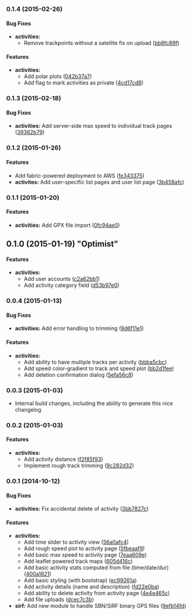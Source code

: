 <a name="0.1.4"></a>
### 0.1.4 (2015-02-26)


#### Bug Fixes

* **activities:**
  * Remove trackpoints without a satellite fix on upload ([bb8fc89f](http://github.com/adamatus/sailstats/commit/bb8fc89f615476f6d0085ae2e03ca5bd85fe864b))


#### Features

* **activities:**
  * Add polar plots ([042b37a7](http://github.com/adamatus/sailstats/commit/042b37a794fb722dcf7f33ba9e2e58f98c44f245))
  * Add flag to mark activities as private ([4cd17cd8](http://github.com/adamatus/sailstats/commit/4cd17cd887ef2f39d40a619adabd18ee28c2141b))


<a name="0.1.3"></a>
### 0.1.3 (2015-02-18)


#### Bug Fixes

* **activities:** Add server-side max speed to individual track pages ([39362b79](http://github.com/adamatus/sailstats/commit/39362b790957c9232b0e6a3843122d00ca974780))


<a name="0.1.2"></a>
### 0.1.2 (2015-01-26)


#### Features

* Add fabric-powered deployment to AWS ([fe343375](http://github.com/adamatus/sailstats/commit/fe343375c1c22a4a03ea7605165cb30e4c0387cd))
* **activites:** Add user-specific list pages and user list page ([3b458afc](http://github.com/adamatus/sailstats/commit/3b458afcc46bc46af007b3916e6e46fd8308c20e))


<a name="0.1.1"></a>
### 0.1.1 (2015-01-20)


#### Features

* **activities:** Add GPX file import ([0fc94ae0](http://github.com/adamatus/sailstats/commit/0fc94ae047013eb2908fd24bedd43a8dcc911c78))


<a name="0.1.0"></a>
## 0.1.0 (2015-01-19) "Optimist"


#### Features

* **activities:**
  * Add user accounts ([c2a62bb1](http://github.com/adamatus/sailstats/commit/c2a62bb1390acbf69fdc41f10fdea82126592c78))
  * Add activity category field ([d53b97e0](http://github.com/adamatus/sailstats/commit/d53b97e007f3b3d88efbbe49b758df4cc9cdd81e))


<a name="0.0.4"></a>
### 0.0.4 (2015-01-13)


#### Bug Fixes

* **activities:** Add error handling to trimming ([9d6f11e1](http://github.com/adamatus/sailstats/commit/9d6f11e14811ee09b83593fff9577acbe9fec0ef))


#### Features

* **activities:**
  * Add ability to have multiple tracks per activity ([bbba5cbc](http://github.com/adamatus/sailstats/commit/bbba5cbcee5cdc955e8047930960e96d354c6ad7))
  * Add speed color-gradient to track and speed plot ([bb2d1fee](http://github.com/adamatus/sailstats/commit/bb2d1fee065ca2563e5a6d99f7499b9eb90954da))
  * Add deletion confirmation dialog ([5efa56c8](http://github.com/adamatus/sailstats/commit/5efa56c83e7dacae8164470ca321c1c6348fccda))


<a name="0.0.3"></a>
### 0.0.3 (2015-01-03)

* Internal build changes, including the ability to generate this nice changelog

<a name="0.0.2"></a>
### 0.0.2 (2015-01-03)


#### Features

* **activities:**
  * Add activity distance ([f2f85f93](http://github.com/adamatus/sailstats/commit/f2f85f93509cac8f50ec0e8d176fe644e2e7c36e))
  * Implement rough track trimming ([9c282d32](http://github.com/adamatus/sailstats/commit/9c282d32a2585e7a94fb9f33bea98cd912aa1eec))

<a name="0.0.1"></a>
### 0.0.1 (2014-10-12)


#### Bug Fixes

* **activities:** Fix accidental delete of activity ([3bb7827c](http://github.com/adamatus/sailstats/commit/3bb7827c3f9b07ccf08ebf94bf87a1ce4137c777))


#### Features

* **activities:**
  * Add time slider to activity view ([56a0afc4](http://github.com/adamatus/sailstats/commit/56a0afc431e32510c5a180f6a73a529bfcbb7278))
  * Add rough speed plot to activity page ([5fbeaaf9](http://github.com/adamatus/sailstats/commit/5fbeaaf91ec838e01013707c846c9b53af871822))
  * Add basic max speed to activity page ([7eaa609e](http://github.com/adamatus/sailstats/commit/7eaa609e3048034bfcfefac6e480a335adca6be5))
  * Add leaflet powered track maps ([605d416c](http://github.com/adamatus/sailstats/commit/605d416cd0c81c9d0d4eaccf9f70fcbb52764cfc))
  * Add basic activity stats computed from file (time/date/dur) ([400a1821](http://github.com/adamatus/sailstats/commit/400a18212a4ba17a223f1f58dbd77286850cabdb))
  * Add basic styling (with bootstrap) ([ec99261a](http://github.com/adamatus/sailstats/commit/ec99261a9fae8abf7cd8dfc68163812b2e708e16))
  * Add activity details (name and description) ([fd22e0ba](http://github.com/adamatus/sailstats/commit/fd22e0ba693a2ccc3d0cf8b3a6cdfb28139ccece))
  * Add ability to delete activity from activity page ([4e4e465c](http://github.com/adamatus/sailstats/commit/4e4e465c35abb3ae396b21d462b3bdea7e57e33b))
  * Add file uploads ([dcec7c3b](http://github.com/adamatus/sailstats/commit/dcec7c3b81063e159ee52e4c6055a8a2dd22d842))
* **sirf:** Add new module to handle SBN/SiRF binary GPS files ([9efb14fd](http://github.com/adamatus/sailstats/commit/9efb14fd5e988638b735f928c0e75c384618b85e))


